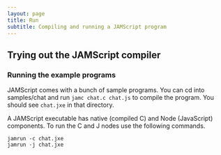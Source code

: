 ```yaml
---
layout: page
title: Run
subtitle: Compiling and running a JAMScript program
---
```



## Trying out the JAMScript compiler

### Running the example programs

JAMScript comes with a bunch of sample programs. You can cd into samples/chat
and run `jamc chat.c chat.js` to compile the program. You should see `chat.jxe` in
that directory.

A JAMScript executable has native (compiled C) and Node (JavaScript) components.
To run the C and J nodes use the following commands.

```shell
jamrun -c chat.jxe
jamrun -j chat.jxe
```